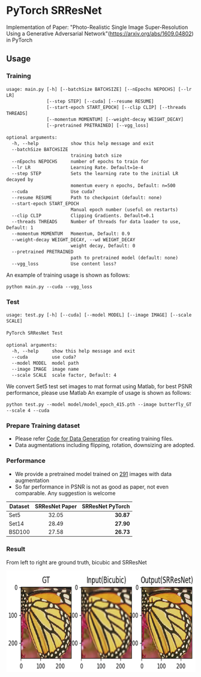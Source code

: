 # PyTorch SRResNet
Implementation of Paper: "Photo-Realistic Single Image Super-Resolution Using a Generative Adversarial Network"(https://arxiv.org/abs/1609.04802) in PyTorch

## Usage
### Training
```
usage: main.py [-h] [--batchSize BATCHSIZE] [--nEpochs NEPOCHS] [--lr LR]
               [--step STEP] [--cuda] [--resume RESUME]
               [--start-epoch START_EPOCH] [--clip CLIP] [--threads THREADS]
               [--momentum MOMENTUM] [--weight-decay WEIGHT_DECAY]
               [--pretrained PRETRAINED] [--vgg_loss]

optional arguments:
  -h, --help            show this help message and exit
  --batchSize BATCHSIZE
                        training batch size
  --nEpochs NEPOCHS     number of epochs to train for
  --lr LR               Learning Rate. Default=1e-4
  --step STEP           Sets the learning rate to the initial LR decayed by
                        momentum every n epochs, Default: n=500
  --cuda                Use cuda?
  --resume RESUME       Path to checkpoint (default: none)
  --start-epoch START_EPOCH
                        Manual epoch number (useful on restarts)
  --clip CLIP           Clipping Gradients. Default=0.1
  --threads THREADS     Number of threads for data loader to use, Default: 1
  --momentum MOMENTUM   Momentum, Default: 0.9
  --weight-decay WEIGHT_DECAY, --wd WEIGHT_DECAY
                        weight decay, Default: 0
  --pretrained PRETRAINED
                        path to pretrained model (default: none)
  --vgg_loss            Use content loss?

```
An example of training usage is shown as follows:
```
python main.py --cuda --vgg_loss
```

### Test
```
usage: test.py [-h] [--cuda] [--model MODEL] [--image IMAGE] [--scale SCALE]

PyTorch SRResNet Test

optional arguments:
  -h, --help     show this help message and exit
  --cuda         use cuda?
  --model MODEL  model path
  --image IMAGE  image name
  --scale SCALE  scale factor, Default: 4
```
We convert Set5 test set images to mat format using Matlab, for best PSNR performance, please use Matlab
An example of usage is shown as follows:
```
python test.py --model model/model_epoch_415.pth --image butterfly_GT --scale 4 --cuda
```

### Prepare Training dataset
  - Please refer [Code for Data Generation](https://github.com/twtygqyy/pytorch-SRResNet/tree/master/data) for creating training files.
  - Data augmentations including flipping, rotation, downsizing are adopted.


### Performance
  - We provide a pretrained model trained on [291](http://cv.snu.ac.kr/research/VDSR/train_data.zip) images with data augmentation
  - So far performance in PSNR is not as good as paper, not even comparable. Any suggestion is welcome
  
| Dataset        | SRResNet Paper          | SRResNet PyTorch|
| ------------- |:-------------:| -----:|
| Set5      | 32.05      | **30.87** |
| Set14     | 28.49      | **27.90** |
| BSD100    | 27.58      | **26.73** |

### Result
From left to right are ground truth, bicubic and SRResNet
<p>
  <img src='result/result.png' height='270' width='700'/>
</p>
